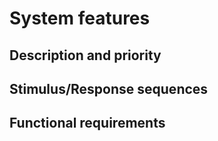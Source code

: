 # System features

## Description and priority

## Stimulus/Response sequences

## Functional requirements

